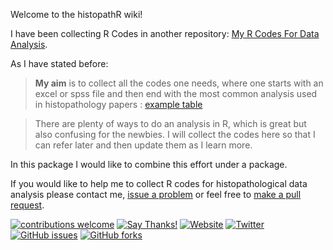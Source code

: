 Welcome to the histopathR wiki!

I have been collecting R Codes in another repository: [My R Codes For Data Analysis](https://github.com/sbalci/MyRCodesForDataAnalysis).

As I have stated before:

> **My aim** is to collect all the codes one needs, where one starts with an excel or spss file and then end with the most common analysis used in histopathology papers : [example table](https://media.nature.com/original/nature-assets/modpathol/journal/v31/n1/extref/modpathol2017106x4.docx)

> There are plenty of ways to do an analysis in R, which is great but also confusing for the newbies. I will collect the codes here so that I can refer later and then update them as I learn more.

In this package I would like to combine this effort under a package.

If you would like to help me to collect R codes for histopathological data analysis please contact me, [issue a problem](https://github.com/sbalci/histopathR/issues) or feel free to [make a pull request](https://github.com/sbalci/histopathR/pulls).


[![contributions welcome](https://img.shields.io/badge/contributions-welcome-brightgreen.svg?style=flat)](https://github.com/sbalci/histopathR/issues)
[![Say Thanks!](https://img.shields.io/badge/Say%20Thanks-!-1EAEDB.svg)](https://saythanks.io/to/sbalci)
[![Website](https://img.shields.io/badge/website-histopathR-orange.svg?colorB=E91E63)](https://sbalci.github.io/histopathR/)
[![Twitter](https://img.shields.io/twitter/url/https/github.com/sbalci/histopathR.svg?style=social)](https://twitter.com/intent/tweet?text=%23rstats%20codes%20for%20histopathology%20research%20by%20@serdarbalci&url=https%3A%2F%2Fgithub.com%2Fsbalci%2FhistopathR)
[![GitHub issues](https://img.shields.io/github/issues/sbalci/histopathR.svg)](https://github.com/sbalci/histopathR/issues)
[![GitHub forks](https://img.shields.io/github/forks/sbalci/histopathR.svg)](https://github.com/sbalci/histopathR/network)



